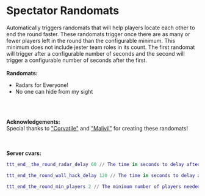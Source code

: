 # Spectator Randomats
Automatically triggers randomats that will help players locate each other to end the round faster. These randomats trigger once there are as many or fewer players left in the round than the configurable minimum. This minimum does not include jester team roles in its count. The first randomat will trigger after a configurable number of seconds and the second will trigger a configurable number of seconds after the first.
<br>
<br>
**Randomats:**
* Radars for Everyone!
* No one can hide from my sight
<br>
<br>

**Acknowledgements:**
<br>
Special thanks to ["Corvatile"](https://steamcommunity.com/id/Corvatile) and ["Malivil"](https://steamcommunity.com/id/malivil) for creating these randomats!
<br>
<br>
<br>

**Server cvars:**
```lua
ttt_end__the_round_radar_delay 60 // The time in seconds to delay after the min number of players are left to trigger the radar randomat

ttt_end_the_round_wall_hack_delay 120 // The time in seconds to delay after the radar randomat triggers to trigger the wall hack randomat

ttt_end_the_round_min_players 2 // The minimum number of players needed to be left alive before the randomats trigger (this does not include jester team roles in its count)
```
